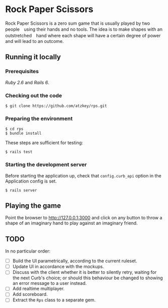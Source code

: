 # Rock Paper Scissors

Rock Paper Scissors is a zero sum game that is usually played by two people　using their hands and no tools. The idea is to make shapes with an outstretched　hand where each shape will have a certain degree of power and will lead to an outcome.

## Running it locally
### Prerequisites
_Ruby 2.6_ and _Rails 6_.
### Checking out the code
```
$ git clone https://github.com/atzkey/rps.git
```
### Preparing the environment
```
$ cd rps
$ bundle install
```

These steps are sufficient for testing:
```
$ rails test
```

### Starting the development server
Before starting the application up, check that `config.curb_api` option in the Application config is set.

```
$ rails server
```

## Playing the game
Point the browser to http://127.0.0.1:3000 and click on any button to throw a shape of an imaginary hand to play against an imaginary friend.

## TODO
In no particular order:
- [ ] Build the UI parametrically, according to the current ruleset.
- [ ] Update UI in accordance with the mockups.
- [ ] Discuss with the client whether it is better to silently retry, waiting for the next Curb's choice; or should this behaviour be changed to showing an error message to a user instead.
- [ ] Add realtime multiplayer.
- [ ] Add scoreboard.
- [ ] Extract the `Rps` class to a separate gem.
